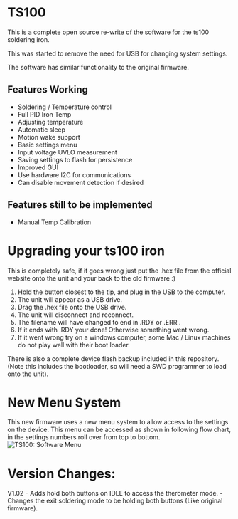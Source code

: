 # TS100
This is a complete open source re-write of the software for the ts100 soldering iron.

This was started to remove the need for USB for changing system settings.

The software has similar functionality to the original firmware.

## Features Working
* Soldering / Temperature control
* Full PID Iron Temp
* Adjusting temperature
* Automatic sleep
* Motion wake support
* Basic settings menu
* Input voltage UVLO measurement
* Saving settings to flash for persistence
* Improved GUI
* Use hardware I2C for communications
* Can disable movement detection if desired
## Features still to be implemented
* Manual Temp Calibration

# Upgrading your ts100 iron
This is completely safe, if it goes wrong just put the .hex file from the official website onto the unit and your back to the old firmware :)

1. Hold the button closest to the tip, and plug in the USB to the computer.
2. The unit will appear as a USB drive.
3. Drag the .hex file onto the USB drive.
4. The unit will disconnect and reconnect.
5. The filename will have changed to end in .RDY or .ERR .
6. If it ends with .RDY your done! Otherwise something went wrong.
7. If it went wrong try on a windows computer, some Mac / Linux machines do not play well with their boot loader.

There is also a complete device flash backup included in this repository. (Note this includes the bootloader, so will need a SWD programmer to load onto the unit).

# New Menu System
This new firmware uses a new menu system to allow access to the settings on the device.
This menu can be accessed as shown in following flow chart, in the settings numbers roll over from top to bottom.
![TS100: Software Menu](TS100.png "Fairly easy to learn")


# Version Changes:
V1.02
	- Adds hold both buttons on IDLE to access the therometer mode.
	- Changes the exit soldering mode to be holding both buttons (Like original firmware).